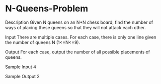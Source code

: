 # N-Queens-Problem

Description
Given N queens on an N*N chess board, find the number of ways of placing these queens so that they will not attack each other.

Input
There are multiple cases. For each case, there is only one line given the number of queens N (1<=N<=9).

Output
For each case, output the number of all possible placements of queens.

Sample Input
4

Sample Output
2
